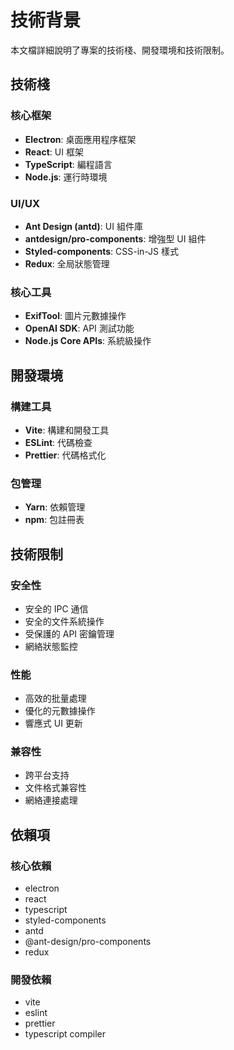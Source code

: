 # 技術背景

本文檔詳細說明了專案的技術棧、開發環境和技術限制。

## 技術棧

### 核心框架
- **Electron**: 桌面應用程序框架
- **React**: UI 框架
- **TypeScript**: 編程語言
- **Node.js**: 運行時環境

### UI/UX
- **Ant Design (antd)**: UI 組件庫
- **antdesign/pro-components**: 增強型 UI 組件
- **Styled-components**: CSS-in-JS 樣式
- **Redux**: 全局狀態管理

### 核心工具
- **ExifTool**: 圖片元數據操作
- **OpenAI SDK**: API 測試功能
- **Node.js Core APIs**: 系統級操作

## 開發環境

### 構建工具
- **Vite**: 構建和開發工具
- **ESLint**: 代碼檢查
- **Prettier**: 代碼格式化

### 包管理
- **Yarn**: 依賴管理
- **npm**: 包註冊表

## 技術限制

### 安全性
- 安全的 IPC 通信
- 安全的文件系統操作
- 受保護的 API 密鑰管理
- 網絡狀態監控

### 性能
- 高效的批量處理
- 優化的元數據操作
- 響應式 UI 更新

### 兼容性
- 跨平台支持
- 文件格式兼容性
- 網絡連接處理

## 依賴項

### 核心依賴
- electron
- react
- typescript
- styled-components
- antd
- @ant-design/pro-components
- redux

### 開發依賴
- vite
- eslint
- prettier
- typescript compiler
